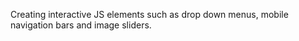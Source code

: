 Creating interactive JS elements such as 
drop down menus, mobile navigation bars and image sliders. 

